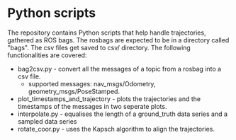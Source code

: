 # Python scripts
The repository contains Python scripts that help handle trajectories, gathered as ROS bags. The rosbags are expected to be in a directory called "bags". The csv files get saved to csv/ directory. The following functionalities are covered:

- bag2csv.py - convert all the messages of a topic from a rosbag into a csv file.
    - supported messages: nav_msgs/Odometry, geometry_msgs/PoseStamped.
- plot_timestamps_and_trajectory - plots the trajectories and the timestamps of the messages in two seperate plots.
- interpolate.py - equalises the length of a ground_truth data series and a sampled data series
- rotate_coor.py - uses the Kapsch algorithm to align the trajectories.